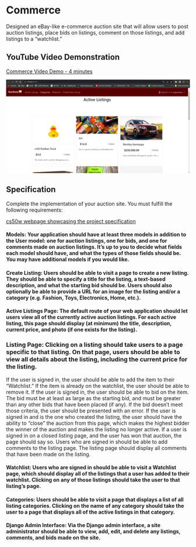 # Commerce
Designed an eBay-like e-commerce auction site that will allow users to post auction listings, place bids on listings, comment on those listings, and add listings to a “watchlist.”

## YouTube Video Demonstration
[Commerce Video Demo - 4 minutes](https://youtu.be/q-Ui8uWIuk8)

![](commerce.png)


## Specification
Complete the implementation of your auction site. You must fulfill the following requirements:

[cs50w webpage showcasing the project specification](https://cs50.harvard.edu/web/2020/projects/2/commerce/)

#### Models: Your application should have at least three models in addition to the User model: one for auction listings, one for bids, and one for comments made on auction listings. It’s up to you to decide what fields each model should have, and what the types of those fields should be. You may have additional models if you would like.
#### Create Listing: Users should be able to visit a page to create a new listing. They should be able to specify a title for the listing, a text-based description, and what the starting bid should be. Users should also optionally be able to provide a URL for an image for the listing and/or a category (e.g. Fashion, Toys, Electronics, Home, etc.).
#### Active Listings Page: The default route of your web application should let users view all of the currently active auction listings. For each active listing, this page should display (at minimum) the title, description, current price, and photo (if one exists for the listing).
### Listing Page: Clicking on a listing should take users to a page specific to that listing. On that page, users should be able to view all details about the listing, including the current price for the listing.
If the user is signed in, the user should be able to add the item to their “Watchlist.” If the item is already on the watchlist, the user should be able to remove it.
If the user is signed in, the user should be able to bid on the item. The bid must be at least as large as the starting bid, and must be greater than any other bids that have been placed (if any). If the bid doesn’t meet those criteria, the user should be presented with an error.
If the user is signed in and is the one who created the listing, the user should have the ability to “close” the auction from this page, which makes the highest bidder the winner of the auction and makes the listing no longer active.
If a user is signed in on a closed listing page, and the user has won that auction, the page should say so.
Users who are signed in should be able to add comments to the listing page. The listing page should display all comments that have been made on the listing.
#### Watchlist: Users who are signed in should be able to visit a Watchlist page, which should display all of the listings that a user has added to their watchlist. Clicking on any of those listings should take the user to that listing’s page.
#### Categories: Users should be able to visit a page that displays a list of all listing categories. Clicking on the name of any category should take the user to a page that displays all of the active listings in that category.
#### Django Admin Interface: Via the Django admin interface, a site administrator should be able to view, add, edit, and delete any listings, comments, and bids made on the site.
